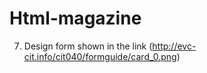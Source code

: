 # Html-magazine
7. Design form shown in the link (http://evc-cit.info/cit040/formguide/card_0.png)
    

